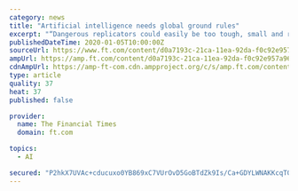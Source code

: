 ```yaml
---
category: news
title: "Artificial intelligence needs global ground rules"
excerpt: "“Dangerous replicators could easily be too tough, small and rapidly spreading to stop,” he wrote. The runaway tech scenario was updated for artificial intelligence in 2003 by Oxford philosopher Nick Bostrom. This time the scenario was a superintelligent AI programmed to make paper clips, single-mindedly using all available resources on ..."
publishedDateTime: 2020-01-05T10:00:00Z
sourceUrl: https://www.ft.com/content/d0a7193c-21ca-11ea-92da-f0c92e957a96
ampUrl: https://amp.ft.com/content/d0a7193c-21ca-11ea-92da-f0c92e957a96
cdnAmpUrl: https://amp-ft-com.cdn.ampproject.org/c/s/amp.ft.com/content/d0a7193c-21ca-11ea-92da-f0c92e957a96
type: article
quality: 37
heat: 37
published: false

provider:
  name: The Financial Times
  domain: ft.com

topics:
  - AI

secured: "P2hkX7UVAc+cducuxo0YB869xC7VUrOvD5GoBTdZk9Is/Ca+GDYLWNAKKcqT0nZNr6IYo/3Z6WgTY69RD5NFTeD5FDWh3ZSrV/mbSAXuLybYyCFnetaovQIDvk5XKcK0M5tTnkuDw4YLVit/BGLA+FNzOa8BKnKr8/ZBSAR0FtQgqYVBplNGk+3tz/GjOHP/DPebjPPXFN+fQXnV6Mwj0mqQqXU5ThoA9cg0VZmWWdJcsKyvTRbm4iSvzAxXtz+TFanWFfbtXM25GAvJ7sfVEw==;iV9XJyi4e9b261CAx1cTeg=="
---
```


